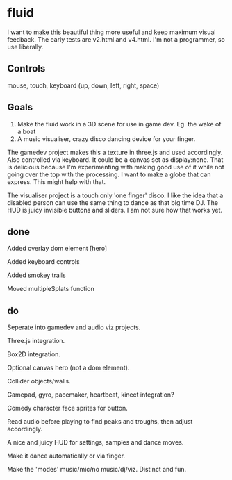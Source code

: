 # fluid
I want to make [this](https://github.com/PavelDoGreat/WebGL-Fluid-Simulation/) beautiful thing more useful and keep maximum visual feedback. The early tests are v2.html and v4.html. I'm not a programmer, so use liberally.

## Controls
mouse, touch, keyboard (up, down, left, right, space)

## Goals
1. Make the fluid work in a 3D scene for use in game dev. Eg. the wake of a boat
2. A music visualiser, crazy disco dancing device for your finger.  

The gamedev project makes this a texture in three.js and used accordingly. Also controlled via keyboard.
It could be a canvas set as display:none. That is delicious because I'm experimenting with making good use of it while not going over the top with the processing. I want to make a globe that can express. This might help with that.

The visualiser project is a touch only 'one finger' disco.
I like the idea that a disabled person can use the same thing to dance as that big time DJ. The HUD is juicy invisible buttons and sliders. I am not sure how that works yet.

## done
Added overlay dom element [hero]

Added keyboard controls

Added smokey trails

Moved multipleSplats function

## do
Seperate into gamedev and audio viz projects.

Three.js integration.

Box2D integration.

Optional canvas hero (not a dom element).

Collider objects/walls.

Gamepad, gyro, pacemaker, heartbeat, kinect integration?

Comedy character face sprites for button.

Read audio before playing to find peaks and troughs, then adjust accordingly.

A nice and juicy HUD for settings, samples and dance moves.

Make it dance automatically or via finger. 

Make the 'modes' music/mic/no music/dj/viz. Distinct and fun.
